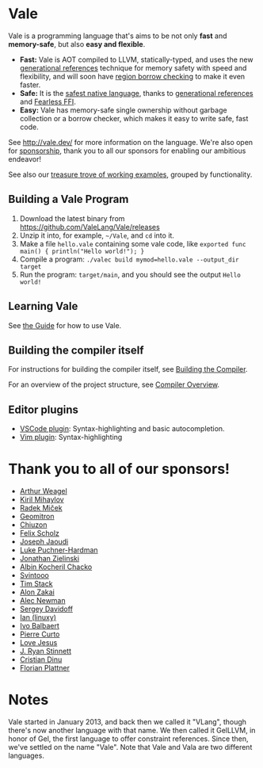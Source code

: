 # Vale

Vale is a programming language that's aims to be not only **fast** and **memory-safe**, but also **easy and flexible**.

* **Fast:** Vale is AOT compiled to LLVM, statically-typed, and uses the new [generational references](https://verdagon.dev/blog/generational-references) technique for memory safety with speed and flexibility, and will soon have [region borrow checking](https://verdagon.dev/blog/zero-cost-refs-regions) to make it even faster.
 * **Safe:** It is the [safest native language](https://vale.dev/memory-safe), thanks to [generational references](https://verdagon.dev/blog/generational-references) and [Fearless FFI](https://verdagon.dev/blog/fearless-ffi).
 * **Easy:** Vale has memory-safe single ownership without garbage collection or a borrow checker, which makes it easy to write safe, fast code.


See http://vale.dev/ for more information on the language. We're also open for [sponsorship](https://github.com/sponsors/ValeLang), thank you to all our sponsors for enabling our ambitious endeavor!


See also our [treasure trove of working examples](https://github.com/Ivo-Balbaert/Vale_Examples), grouped by functionality.


## Building a Vale Program

 1. Download the latest binary from https://github.com/ValeLang/Vale/releases
 1. Unzip it into, for example, `~/Vale`, and `cd` into it.
 1. Make a file `hello.vale` containing some vale code, like `exported func main() { println("Hello world!"); }`
 1. Compile a program: `./valec build mymod=hello.vale --output_dir target`
 1. Run the program: `target/main`, and you should see the output `Hello world!`


## Learning Vale

See [the Guide](https://vale.dev/guide/introduction) for how to use Vale.


## Building the compiler itself

For instructions for building the compiler itself, see [Building the Compiler](build-compiler.md).


For an overview of the project structure, see [Compiler Overview](compiler-overview.md).


## Editor plugins

- [VSCode plugin](https://marketplace.visualstudio.com/items?itemName=pacifio.vale-lang): Syntax-highlighting and basic autocompletion.
- [Vim plugin](https://github.com/jfecher/vale.vim): Syntax-highlighting


# Thank you to all of our sponsors!

 * [Arthur Weagel](https://github.com/aweagel)
 * [Kiril Mihaylov](https://github.com/KirilMihaylov)
 * [Radek Miček](https://github.com/radekm)
 * [Geomitron](https://github.com/Geomitron)
 * [Chiuzon](https://github.com/chiuzon)
 * [Felix Scholz](https://github.com/soupertonic)
 * [Joseph Jaoudi](https://github.com/linkmonitor)
 * [Luke Puchner-Hardman](https://github.com/lupuchard)
 * [Jonathan Zielinski](https://github.com/tootoobeepbeep)
 * [Albin Kocheril Chacko](https://github.com/albinkc)
 * [Svintooo](https://github.com/Svintooo)
 * [Tim Stack](https://github.com/tstack)
 * [Alon Zakai](https://github.com/kripken)
 * [Alec Newman](https://github.com/rovaughn)
 * [Sergey Davidoff](https://github.com/Shnatsel)
 * [Ian (linuxy)](https://github.com/linuxy)
 * [Ivo Balbaert](https://github.com/Ivo-Balbaert/)
 * [Pierre Curto](https://github.com/pierrec)
 * [Love Jesus](https://github.com/loveJesus)
 * [J. Ryan Stinnett](https://github.com/jryans)
 * [Cristian Dinu](https://github.com/cdinu)
 * [Florian Plattner](https://github.com/lasernoises)

# Notes

Vale started in January 2013, and back then we called it "VLang", though there's now another language with that name. We then called it GelLLVM, in honor of Gel, the first language to offer constraint references. Since then, we've settled on the name "Vale". Note that Vale and Vala are two different languages.
